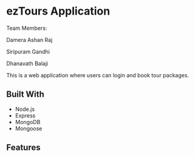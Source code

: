 # ezTours Application

Team Members:

Damera Ashan Raj

Siripuram Gandhi

Dhanavath Balaji

This is a web application where users can login and book tour packages.

## Built With
- Node.js
- Express
- MongoDB
- Mongoose

## Features
